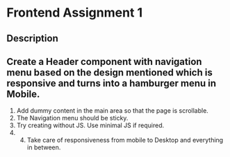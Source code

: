 # Frontend Assignment 1
## Description
## Create a Header component with navigation menu based on the design mentioned which is responsive and turns into a hamburger menu in Mobile.
1. Add dummy content in the main area so that the page is scrollable.
2. The Navigation menu should be sticky.
3. Try creating without JS. Use minimal JS if required.
4. 4. Take care of responsiveness from mobile to Desktop and everything in between.
